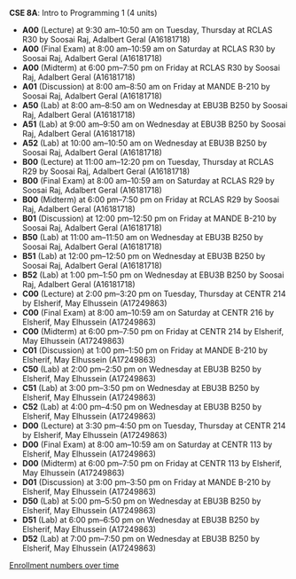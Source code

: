**CSE 8A**: Intro to Programming 1 (4 units)

- **A00** (Lecture) at 9:30 am–10:50 am on Tuesday, Thursday at RCLAS R30 by Soosai Raj, Adalbert Geral (A16181718)
- **A00** (Final Exam) at 8:00 am–10:59 am on Saturday at RCLAS R30 by Soosai Raj, Adalbert Geral (A16181718)
- **A00** (Midterm) at 6:00 pm–7:50 pm on Friday at RCLAS R30 by Soosai Raj, Adalbert Geral (A16181718)
- **A01** (Discussion) at 8:00 am–8:50 am on Friday at MANDE B-210 by Soosai Raj, Adalbert Geral (A16181718)
- **A50** (Lab) at 8:00 am–8:50 am on Wednesday at EBU3B B250 by Soosai Raj, Adalbert Geral (A16181718)
- **A51** (Lab) at 9:00 am–9:50 am on Wednesday at EBU3B B250 by Soosai Raj, Adalbert Geral (A16181718)
- **A52** (Lab) at 10:00 am–10:50 am on Wednesday at EBU3B B250 by Soosai Raj, Adalbert Geral (A16181718)
- **B00** (Lecture) at 11:00 am–12:20 pm on Tuesday, Thursday at RCLAS R29 by Soosai Raj, Adalbert Geral (A16181718)
- **B00** (Final Exam) at 8:00 am–10:59 am on Saturday at RCLAS R29 by Soosai Raj, Adalbert Geral (A16181718)
- **B00** (Midterm) at 6:00 pm–7:50 pm on Friday at RCLAS R29 by Soosai Raj, Adalbert Geral (A16181718)
- **B01** (Discussion) at 12:00 pm–12:50 pm on Friday at MANDE B-210 by Soosai Raj, Adalbert Geral (A16181718)
- **B50** (Lab) at 11:00 am–11:50 am on Wednesday at EBU3B B250 by Soosai Raj, Adalbert Geral (A16181718)
- **B51** (Lab) at 12:00 pm–12:50 pm on Wednesday at EBU3B B250 by Soosai Raj, Adalbert Geral (A16181718)
- **B52** (Lab) at 1:00 pm–1:50 pm on Wednesday at EBU3B B250 by Soosai Raj, Adalbert Geral (A16181718)
- **C00** (Lecture) at 2:00 pm–3:20 pm on Tuesday, Thursday at CENTR 214 by Elsherif, May Elhussein (A17249863)
- **C00** (Final Exam) at 8:00 am–10:59 am on Saturday at CENTR 216 by Elsherif, May Elhussein (A17249863)
- **C00** (Midterm) at 6:00 pm–7:50 pm on Friday at CENTR 214 by Elsherif, May Elhussein (A17249863)
- **C01** (Discussion) at 1:00 pm–1:50 pm on Friday at MANDE B-210 by Elsherif, May Elhussein (A17249863)
- **C50** (Lab) at 2:00 pm–2:50 pm on Wednesday at EBU3B B250 by Elsherif, May Elhussein (A17249863)
- **C51** (Lab) at 3:00 pm–3:50 pm on Wednesday at EBU3B B250 by Elsherif, May Elhussein (A17249863)
- **C52** (Lab) at 4:00 pm–4:50 pm on Wednesday at EBU3B B250 by Elsherif, May Elhussein (A17249863)
- **D00** (Lecture) at 3:30 pm–4:50 pm on Tuesday, Thursday at CENTR 214 by Elsherif, May Elhussein (A17249863)
- **D00** (Final Exam) at 8:00 am–10:59 am on Saturday at CENTR 113 by Elsherif, May Elhussein (A17249863)
- **D00** (Midterm) at 6:00 pm–7:50 pm on Friday at CENTR 113 by Elsherif, May Elhussein (A17249863)
- **D01** (Discussion) at 3:00 pm–3:50 pm on Friday at MANDE B-210 by Elsherif, May Elhussein (A17249863)
- **D50** (Lab) at 5:00 pm–5:50 pm on Wednesday at EBU3B B250 by Elsherif, May Elhussein (A17249863)
- **D51** (Lab) at 6:00 pm–6:50 pm on Wednesday at EBU3B B250 by Elsherif, May Elhussein (A17249863)
- **D52** (Lab) at 7:00 pm–7:50 pm on Wednesday at EBU3B B250 by Elsherif, May Elhussein (A17249863)

[Enrollment numbers over time](./CSE8A.tsv)
